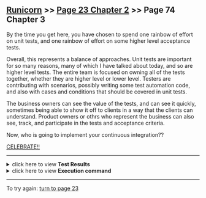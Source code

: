 ## [Runicorn](../page-0/README.md) >> [Page 23 Chapter 2](../page-23/README.md) >> Page 74 Chapter 3

By the time you get here, you have chosen to spend one rainbow of effort on unit tests, and one rainbow of effort on some higher level acceptance tests.

Overall, this represents a balance of approaches.  Unit tests are important for so many reasons, many of which I have talked about today, and so are higher level tests.  The entire team is focused on owning all of the tests together, whether they are higher level or lower level.  Testers are contributing with scenarios, possibly writing some test automation code, and also with cases and conditions that should be covered in unit tests.  

The business owners can see the value of the tests, and can see it quickly, sometimes being able to show it off to clients in a way that the clients can understand. Product owners or othrs who represent the business can also see, track, and participate in the tests and acceptance criteria.

Now, who is going to implement your continuous integration??

[CELEBRATE!!](https://media.giphy.com/media/kolvlRnXh8Jj2/giphy.gif)

<hr>

<details>
    <summary>click here to view <b>Test Results</b></summary>
    <img width="33%" src="assets/results-.png"/>
    <img width="33%" src="assets/results2-.png"/>
</details>

<details>
    <summary>click here to view <b>Execution command</b></summary>

    ./execute.sh
</details>

<hr>

To try again: [turn to page 23](../page-23/README.md)
